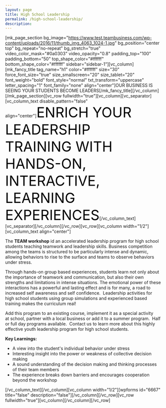 ```yaml
---
layout: page
title: High School Leadership
permalink: /high-school-leadership/
description:
---
```

[mk_page_section bg_image="https://www.test.teambusiness.com/wp-content/uploads/2016/11/thumb_img_4063_1024-1.jpg" bg_position="center top" bg_repeat="no-repeat" bg_stretch="true" video_color_mask="#0a0303" video_opacity="0.8" padding_top="100" padding_bottom="50" top_shape_color="#ffffff" bottom_shape_color="#ffffff" sidebar="sidebar-1"][vc_column][mk_fancy_title tag_name="h1" color="#ffffff" size="30" force_font_size="true" size_smallscreen="20" size_tablet="20" font_weight="bold" font_style="normal" txt_transform="uppercase" letter_spacing="1" font_family="none" align="center"]OUR BUSINESS IS SEEING YOUR STUDENTS BECOME LEADERS[/mk_fancy_title][/vc_column][/mk_page_section][vc_row fullwidth="true"][vc_column][vc_separator][vc_column_text disable_pattern="false" align="center"]<span style="color: #000; font-size: 45px;">ENRICH YOUR LEADERSHIP TRAINING WITH HANDS-ON,
INTERACTIVE, LEARNING EXPERIENCES</span>[/vc_column_text][vc_separator][/vc_column][/vc_row][vc_row][vc_column width="1/2"][vc_column_text align="center"]
<p style="text-align: left;">The <strong>TEAM workshop</strong> id an accelerated leadership program for high school students teaching teamwork and leadership skills. Business competition among the teams is structured to be particularly intense and dynamic, allowing behaviors to rise to the surface and teams to observe behaviors under stress.</p>
<p style="text-align: left;">Through hands-on group based experiences, students learn not only about the importance of teamwork and communication, but also their own strengths and limitations in intense situations. The emotional power of these interactions has a powerful and lasting effect and is for many, a road to increased self awareness and self confidence.  Leadership activities for high school students using group simulations and experienced based training makes the curriculum real!</p>
<p style="text-align: left;">Add this program to an existing course, implement it as a special activity at school, partner with a local business or add it to a summer program.  Half or full day programs available.  Contact us to learn more about this highly effective youth leadership program for high school students.</p>
<p style="text-align: left;"><strong>Key Learnings:</strong></p>

<ul>
 	<li style="text-align: left;">A view into the student's individual behavior under stress</li>
 	<li style="text-align: left;">Interesting insight into the power or weakness of collective decision making</li>
 	<li style="text-align: left;">A sound understanding of the decision making and thinking processes of their team members</li>
 	<li style="text-align: left;">The experience breaks down barriers and encourages cooperation beyond the workshop</li>
</ul>
<style>div.wpforms-container-full .wpforms-form input[type=submit], div.wpforms-container-full .wpforms-form button[type=submit], div.wpforms-container-full .wpforms-form .wpforms-page-button{background:#000!important;}</style>

[/vc_column_text][/vc_column][vc_column width="1/2"][wpforms id="6667" title="false" description="false"][/vc_column][/vc_row][vc_row fullwidth="true"][vc_column][/vc_column][/vc_row]
